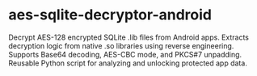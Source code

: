 # aes-sqlite-decryptor-android
Decrypt AES-128 encrypted SQLite .lib files from Android apps. Extracts decryption logic from native .so libraries using reverse engineering. Supports Base64 decoding, AES-CBC mode, and PKCS#7 unpadding. Reusable Python script for analyzing and unlocking protected app data.
